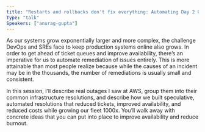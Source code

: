 ```yaml
---
title: "Restarts and rollbacks don't fix everything: Automating Day 2 Operations"
Type: "talk"
Speakers: ["anurag-gupta"]
---
```


As our systems grow exponentially larger and more complex, the challenge DevOps and SREs face to keep production systems online also grows. In order to get ahead of ticket queues and improve availability, there’s an imperative for us to automate remediation of issues entirely. This is more attainable than most people realize because while the causes of an incident may be in the thousands, the number of remediations is usually small and consistent.

In this session, I’ll describe real outages I saw at AWS, group them into their common infrastructure resolutions, and describe how we built speculative, automated resolutions that reduced tickets, improved availability, and reduced costs while growing our fleet 1000x. You’ll walk away with concrete ideas that you can put into place to improve availability and reduce burnout.

